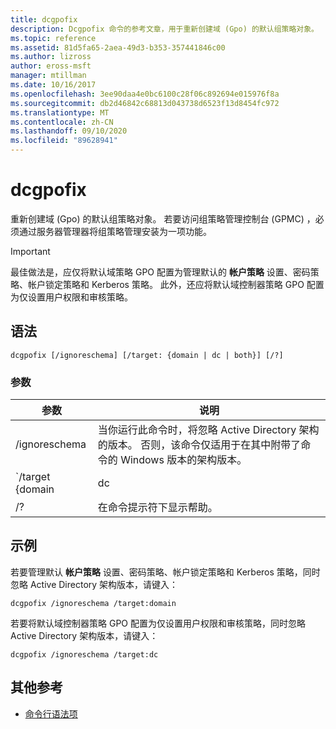 ```yaml
---
title: dcgpofix
description: Dcgpofix 命令的参考文章，用于重新创建域 (Gpo) 的默认组策略对象。
ms.topic: reference
ms.assetid: 81d5fa65-2aea-49d3-b353-357441846c00
ms.author: lizross
author: eross-msft
manager: mtillman
ms.date: 10/16/2017
ms.openlocfilehash: 3ee90daa4e0bc6100c28f06c892694e015976f8a
ms.sourcegitcommit: db2d46842c68813d043738d6523f13d8454fc972
ms.translationtype: MT
ms.contentlocale: zh-CN
ms.lasthandoff: 09/10/2020
ms.locfileid: "89628941"
---
```

# <a name="dcgpofix"></a>dcgpofix

重新创建域 (Gpo) 的默认组策略对象。 若要访问组策略管理控制台 (GPMC) ，必须通过服务器管理器将组策略管理安装为一项功能。

>[!IMPORTANT]
> 最佳做法是，应仅将默认域策略 GPO 配置为管理默认的 **帐户策略** 设置、密码策略、帐户锁定策略和 Kerberos 策略。 此外，还应将默认域控制器策略 GPO 配置为仅设置用户权限和审核策略。

## <a name="syntax"></a>语法

```
dcgpofix [/ignoreschema] [/target: {domain | dc | both}] [/?]
```

### <a name="parameters"></a>参数

| 参数 | 说明 |
| --------- | ----------- |
| /ignoreschema | 当你运行此命令时，将忽略 Active Directory 架构的版本。 否则，该命令仅适用于在其中附带了命令的 Windows 版本的架构版本。 |
| `/target {domain | dc | both` | 指定是以默认域策略、默认域控制器策略还是这两种策略类型为目标。 |
| /? | 在命令提示符下显示帮助。 |

## <a name="examples"></a>示例

若要管理默认 **帐户策略** 设置、密码策略、帐户锁定策略和 Kerberos 策略，同时忽略 Active Directory 架构版本，请键入：

```
dcgpofix /ignoreschema /target:domain
```

若要将默认域控制器策略 GPO 配置为仅设置用户权限和审核策略，同时忽略 Active Directory 架构版本，请键入：

```
dcgpofix /ignoreschema /target:dc
```

## <a name="additional-references"></a>其他参考

- [命令行语法项](command-line-syntax-key.md)